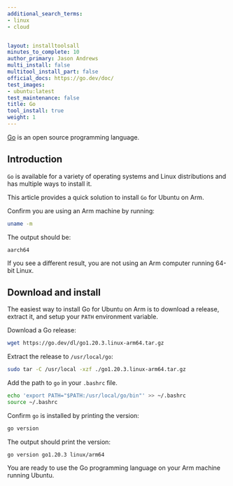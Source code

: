 ```yaml
---
additional_search_terms:
- linux
- cloud


layout: installtoolsall
minutes_to_complete: 10
author_primary: Jason Andrews
multi_install: false
multitool_install_part: false
official_docs: https://go.dev/doc/
test_images:
- ubuntu:latest
test_maintenance: false
title: Go
tool_install: true
weight: 1
---
```


[Go](https://go.dev/) is an open source programming language. 

## Introduction

`Go` is available for a variety of operating systems and Linux distributions and has multiple ways to install it. 

This article provides a quick solution to install `Go` for Ubuntu on Arm.

Confirm you are using an Arm machine by running:

```bash
uname -m
```

The output should be:

```output
aarch64
```

If you see a different result, you are not using an Arm computer running 64-bit Linux.

## Download and install

The easiest way to install Go for Ubuntu on Arm is to download a release, extract it, and setup your `PATH` environment variable. 

Download a Go release:

```bash { target="ubuntu:latest" }
wget https://go.dev/dl/go1.20.3.linux-arm64.tar.gz
```

Extract the release to `/usr/local/go`:

```bash { target="ubuntu:latest" }
sudo tar -C /usr/local -xzf ./go1.20.3.linux-arm64.tar.gz
```

Add the path to `go` in your `.bashrc` file. 

```bash { target="ubuntu:latest" }
echo 'export PATH="$PATH:/usr/local/go/bin"' >> ~/.bashrc
source ~/.bashrc
```

Confirm `go` is installed by printing the version:

```bash { target="ubuntu:latest" env_source="~/.bashrc" } 
go version
```

The output should print the version:

```output
go version go1.20.3 linux/arm64
```

You are ready to use the Go programming language on your Arm machine running Ubuntu.